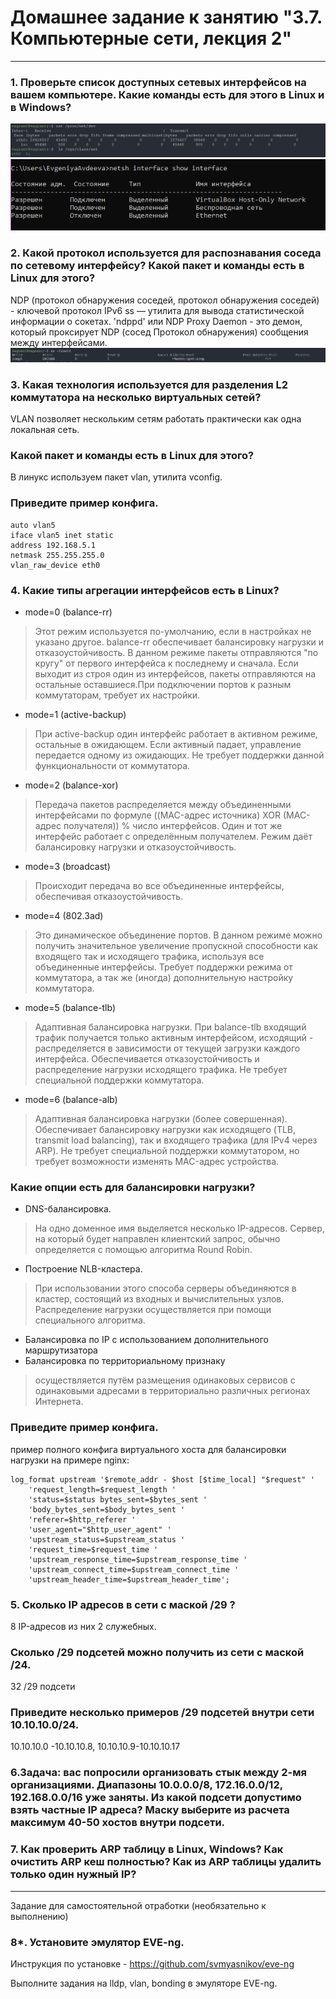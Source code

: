 # Домашнее задание к занятию "3.7. Компьютерные сети, лекция 2"
____
### 1. Проверьте список доступных сетевых интерфейсов на вашем компьютере. Какие команды есть для этого в Linux и в Windows?
![img.png](img.png)
![img_2.png](img_2.png)
### 2. Какой протокол используется для распознавания соседа по сетевому интерфейсу? Какой пакет и команды есть в Linux для этого?
NDP (протокол обнаружения соседей, протокол обнаружения соседей) - ключевой протокол IPv6
ss — утилита для вывода статистической информации о сокетах.
'ndppd' или NDP Proxy Daemon - это демон, который проксирует NDP (сосед Протокол обнаружения) сообщения между интерфейсами.
![img_3.png](img_3.png)

### 3. Какая технология используется для разделения L2 коммутатора на несколько виртуальных сетей?  
VLAN позволяет нескольким сетям работать практически как одна локальная сеть. 
### Какой пакет и команды есть в Linux для этого?
В линукс используем пакет vlan, утилита vconfig.
### Приведите пример конфига.
```
auto vlan5
iface vlan5 inet static
address 192.168.5.1
netmask 255.255.255.0
vlan_raw_device eth0
```
### 4. Какие типы агрегации интерфейсов есть в Linux? 

* mode=0 (balance-rr)
> Этот режим используется по-умолчанию, если в настройках не указано другое. balance-rr обеспечивает балансировку нагрузки и отказоустойчивость. В данном режиме пакеты отправляются "по кругу" от первого интерфейса к последнему и сначала. Если выходит из строя один из интерфейсов, пакеты отправляются на остальные оставшиеся.При подключении портов к разным коммутаторам, требует их настройки.
* mode=1 (active-backup)
> При active-backup один интерфейс работает в активном режиме, остальные в ожидающем. Если активный падает, управление передается одному из ожидающих. Не требует поддержки данной функциональности от коммутатора.
* mode=2 (balance-xor)
> Передача пакетов распределяется между объединенными интерфейсами по формуле ((MAC-адрес источника) XOR (MAC-адрес получателя)) % число интерфейсов. Один и тот же интерфейс работает с определённым получателем. Режим даёт балансировку нагрузки и отказоустойчивость.
* mode=3 (broadcast)
> Происходит передача во все объединенные интерфейсы, обеспечивая отказоустойчивость.
* mode=4 (802.3ad)
> Это динамическое объединение портов. В данном режиме можно получить значительное увеличение пропускной способности как входящего так и исходящего трафика, используя все объединенные интерфейсы. Требует поддержки режима от коммутатора, а так же (иногда) дополнительную настройку коммутатора.
* mode=5 (balance-tlb)
> Адаптивная балансировка нагрузки. При balance-tlb входящий трафик получается только активным интерфейсом, исходящий - распределяется в зависимости от текущей загрузки каждого интерфейса. Обеспечивается отказоустойчивость и распределение нагрузки исходящего трафика. Не требует специальной поддержки коммутатора.
* mode=6 (balance-alb)
> Адаптивная балансировка нагрузки (более совершенная). Обеспечивает балансировку нагрузки как исходящего (TLB, transmit load balancing), так и входящего трафика (для IPv4 через ARP). Не требует специальной поддержки коммутатором, но требует возможности изменять MAC-адрес устройства.
### Какие опции есть для балансировки нагрузки? 
- DNS-балансировка. 
> На одно доменное имя выделяется несколько IP-адресов. Сервер, на который будет направлен клиентский запрос, обычно определяется с помощью алгоритма Round Robin.
- Построение NLB-кластера. 
> При использовании этого способа серверы объединяются в кластер, состоящий из входных и вычислительных узлов. Распределение нагрузки осуществляется при помощи специального алгоритма.
- Балансировка по IP с использованием дополнительного маршрутизатора
- Балансировка по территориальному признаку 
> осуществляется путём размещения одинаковых сервисов с одинаковыми адресами в территориально различных регионах Интернета.
### Приведите пример конфига.
пример полного конфига виртуального хоста для балансировки нагрузки на примере nginx:
```
log_format upstream '$remote_addr - $host [$time_local] "$request" '
    'request_length=$request_length '
    'status=$status bytes_sent=$bytes_sent '
    'body_bytes_sent=$body_bytes_sent '
    'referer=$http_referer '
    'user_agent="$http_user_agent" '
    'upstream_status=$upstream_status '
    'request_time=$request_time '
    'upstream_response_time=$upstream_response_time '
    'upstream_connect_time=$upstream_connect_time '
    'upstream_header_time=$upstream_header_time';
```

### 5. Сколько IP адресов в сети с маской /29 ? 
8 IP-адресов из них 2 служебных.
### Сколько /29 подсетей можно получить из сети с маской /24. 
32 /29 подсети
### Приведите несколько примеров /29 подсетей внутри сети 10.10.10.0/24. 
10.10.10.0 -10.10.10.8, 10.10.10.9-10.10.10.17

### 6.Задача: вас попросили организовать стык между 2-мя организациями. Диапазоны 10.0.0.0/8, 172.16.0.0/12, 192.168.0.0/16 уже заняты. Из какой подсети допустимо взять частные IP адреса? Маску выберите из расчета максимум 40-50 хостов внутри подсети.

### 7. Как проверить ARP таблицу в Linux, Windows? Как очистить ARP кеш полностью? Как из ARP таблицы удалить только один нужный IP?


_______
Задание для самостоятельной отработки (необязательно к выполнению)
### 8*. Установите эмулятор EVE-ng.

Инструкция по установке - https://github.com/svmyasnikov/eve-ng

Выполните задания на lldp, vlan, bonding в эмуляторе EVE-ng.
